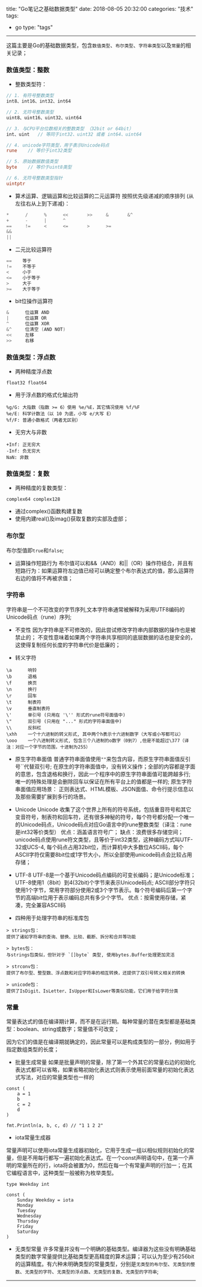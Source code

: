title: "Go笔记之基础数据类型"
date: 2018-08-05 20:32:00
categories: "技术" 
tags: 
  - go
type: "tags"

---

这篇主要是Go的基础数据类型，包含`数值类型`、`布尔类型`、`字符串类型`以及`常量`的相关记录；

<!--more-->


### 数值类型：整数

* 整数类型符：
``` go
// 1. 有符号整数类型
int8、int16、int32、int64

// 2. 无符号整数类型
uint8、uint16、uint32、uint64

// 3. 与CPU平台位数相关的整数类型 （32bit or 64bit）
int、uint   // 等同于int32、uint32 或者 int64、uint64

// 4. unicode字符类型，用于表示Unicode码点
rune    // 等价于int32类型

// 5. 原始数据数值类型
byte    // 等价于uint8类型

// 6. 无符号整数类型指针
uintptr

```

* 算术运算、逻辑运算和比较运算的二元运算符
按照优先级递减的顺序排列 (从左往右从上到下递减)：
``` go
*      /      %      <<       >>     &       &^
+      -      |      ^
==     !=     <      <=       >      >=
&&
||
```

* 二元比较运算符
``` go
==    等于
!=    不等于
<     小于
<=    小于等于
>     大于
>=    大于等于
```

* bit位操作运算符
``` go
&      位运算 AND
|      位运算 OR
^      位运算 XOR
&^     位清空 (AND NOT)
<<     左移
>>     右移
```

### 数值类型：浮点数
* 两种精度浮点数
```
float32 float64
```
* 用于浮点数的格式化输出符
```
%g/G: 大指数（指数 >= 6）使用 %e/%E，其它情况使用 %f/%F
%e/E: 科学计数法（以 10 为底，小写 e/大写 E）
%f/F: 普通小数格式（两者无区别）
```
* 无穷大与非数
```
+Inf: 正无穷大
-Inf: 负无穷大
NaN: 非数
```

### 数值类型：复数
* 两种精度的复数类型：
```
complex64 complex128
```
* 通过complex()函数构建复数
* 使用内建real()及imag()获取复数的实部及虚部；

### 布尔型
布尔型值即`true`和`false`;
* 运算操作短路行为
布尔值可以和&&（AND）和||（OR）操作符结合，并且有短路行为：如果运算符左边值已经可以确定整个布尔表达式的值，那么运算符右边的值将不再被求值；


### 字符串
字符串是一个不可改变的字节序列,文本字符串通常被解释为采用UTF8编码的Unicode码点（rune）序列;
* 不变性
因为字符串是不可修改的，因此尝试修改字符串内部数据的操作也是被禁止的；
不变性意味着如果两个字符串共享相同的底层数据的话也是安全的，这使得复制任何长度的字符串代价是低廉的；

* 转义字符
```
\a      响铃
\b      退格
\f      换页
\n      换行
\r      回车
\t      制表符
\v      垂直制表符
\'      单引号 (只用在 '\'' 形式的rune符号面值中)
\"      双引号 (只用在 "..." 形式的字符串面值中)
\\      反斜杠
\xhh    一个十六进制的转义形式, 其中两个h表示十六进制数字（大写或小写都可以）
\ooo    一个八进制转义形式, 包含三个八进制的o数字（0到7）,但是不能超过\377（译注：对应一个字节的范围，十进制为255）
```

* 原生字符串面值
普通字符串面值使用`""`来包含内容，而原生字符串面值反引号``代替双引号;
在原生的字符串面值中，没有转义操作；全部的内容都是字面的意思，包含退格和换行，因此一个程序中的原生字符串面值可能跨越多行;
唯一的特殊处理是会删除回车以保证在所有平台上的值都是一样的;
原生字符串面值应用场景：
正则表达式、HTML模板、JSON面值、命令行提示信息以及那些需要扩展到多行的场景。

* Unicode
Unicode 收集了这个世界上所有的符号系统，包括重音符号和其它变音符号，制表符和回车符，还有很多神秘的符号，每个符号都分配一个唯一的Unicode码点，Unicode码点对应Go语言中的rune整数类型（译注：rune是int32等价类型）
优点：涵盖语言符号广；
缺点：浪费很多存储空间；
unicode码点使用rune符文类型，且等价于int32类型，这种编码方式叫UTF-32或UCS-4, 每个码点占用32bit位，而计算机中大多数位ASCII码，每个ASCII字符仅需要8bit位或1字节大小，所以全部使用unicode码点会比较占用存储；

* UTF-8
UTF-8是一个基于Unicode码点编码的可变长编码；是Unicode标准；
UTF-8使用1（8bit）到4(32bit)个字节来表示Unicode码点;
ASCII部分字符只使用1个字节，常用字符部分使用2或3个字节表示。每个符号编码后第一个字节的高端bit位用于表示编码总共有多少个字节。
优点：按需使用存储，紧凑，完全兼容ASCII码

* 四种用于处理字符串的标准库包
```
> strings包：
提供了诸如字符串的查询、替换、比较、截断、拆分和合并等功能

> bytes包：
与strings包类似，但针对于 `[]byte` 类型, 使用bytes.Buffer处理更加灵活

> strconv包：
提供了布尔型、整型数、浮点数和对应字符串的相互转换，还提供了双引号转义相关的转换

> unicode包：
提供了IsDigit、IsLetter、IsUpper和IsLower等类似功能，它们用于给字符分类
```


### 常量
常量表达式的值在编译期计算，而不是在运行期。每种常量的潜在类型都是基础类型：boolean、string或数字；常量值不可改变；

因为它们的值是在编译期就确定的，因此常量可以是构成类型的一部分，例如用于指定数组类型的长度；

* 批量生成常量
如果是批量声明的常量，除了第一个外其它的常量右边的初始化表达式都可以省略，如果省略初始化表达式则表示使用前面常量的初始化表达式写法，对应的常量类型也一样的
```
const (
    a = 1
    b
    c = 2
    d
)

fmt.Println(a, b, c, d) // "1 1 2 2"
```
* iota常量生成器

常量声明可以使用iota常量生成器初始化，它用于生成一组以相似规则初始化的常量，但是不用每行都写一遍初始化表达式。在一个const声明语句中，在第一个声明的常量所在的行，iota将会被置为0，然后在每一个有常量声明的行加一；在其它编程语言中，这种类型一般被称为枚举类型。
```
type Weekday int

const (
    Sunday Weekday = iota
    Monday
    Tuesday
    Wednesday
    Thursday
    Friday
    Saturday
)
```

* 无类型常量
许多常量并没有一个明确的基础类型。编译器为这些没有明确基础类型的数字常量提供比基础类型更高精度的算术运算；可以认为至少有256bit的运算精度。有六种未明确类型的常量类型，分别是`无类型的布尔型`、`无类型的整数`、`无类型的字符`、`无类型的浮点数`、`无类型的复数`、`无类型的字符串`;

---
